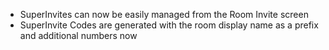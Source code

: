 - SuperInvites can now be easily managed from the Room Invite screen
- SuperInvite Codes are generated with the room display name as a prefix and additional numbers now
